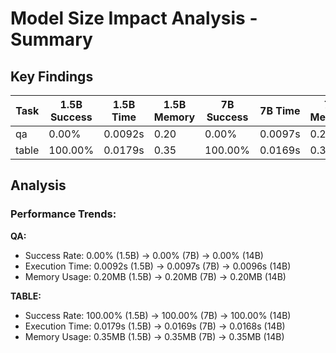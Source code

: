 # Model Size Impact Analysis - Summary

## Key Findings

| Task | 1.5B Success | 1.5B Time | 1.5B Memory | 7B Success | 7B Time | 7B Memory | 14B Success | 14B Time | 14B Memory |
|------|-------------|-----------|-------------|------------|---------|-----------|-------------|----------|------------|
| qa | 0.00% | 0.0092s | 0.20 | 0.00% | 0.0097s | 0.20 | 0.00% | 0.0096s | 0.20 |
| table | 100.00% | 0.0179s | 0.35 | 100.00% | 0.0169s | 0.35 | 100.00% | 0.0168s | 0.35 |

## Analysis

### Performance Trends:

**QA:**
- Success Rate: 0.00% (1.5B) → 0.00% (7B) → 0.00% (14B)
- Execution Time: 0.0092s (1.5B) → 0.0097s (7B) → 0.0096s (14B)
- Memory Usage: 0.20MB (1.5B) → 0.20MB (7B) → 0.20MB (14B)

**TABLE:**
- Success Rate: 100.00% (1.5B) → 100.00% (7B) → 100.00% (14B)
- Execution Time: 0.0179s (1.5B) → 0.0169s (7B) → 0.0168s (14B)
- Memory Usage: 0.35MB (1.5B) → 0.35MB (7B) → 0.35MB (14B)

